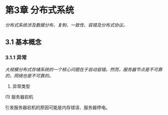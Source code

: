 # 第3章 分布式系统

*分布式系统涉及数据分布、复制、一致性、容错及分布式协议。*

## 3.1 基本概念

### 3.1.1 异常

*大规模分布式存储系统的一个核心问题在于自动容错。然而，服务器节点是不可靠的，网络也是不可靠的。*

1. 异常类型

(1) 服务器宕机

引发服务器宕机的原因可能是内存错误、服务器停电。
